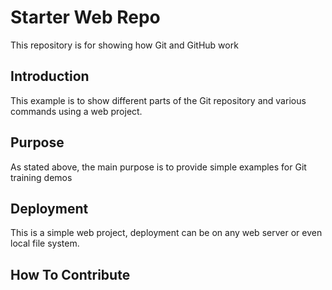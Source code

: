 # Starter Web Repo

This repository is for showing how Git and GitHub work
## Introduction

This example is to show different parts of the Git repository and various commands using a web project.
## Purpose

As stated above, the main purpose is to provide simple examples for Git training demos

## Deployment

This is a simple web project, deployment can be on any web server or even local file system.

## How To Contribute